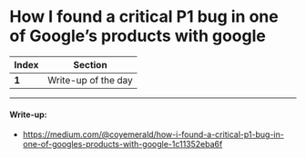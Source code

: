 # How I found a critical P1 bug in one of Google’s products with google

Index | Section
--- | ---
**1** | Write-up of the day

___


#### Write-up: 

* https://medium.com/@coyemerald/how-i-found-a-critical-p1-bug-in-one-of-googles-products-with-google-1c11352eba6f
